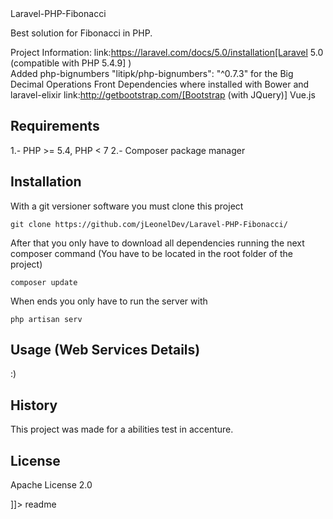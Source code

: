 <snippet>
  <content><![CDATA[
  
## Laravel-PHP-Fibonacci

Best solution for Fibonacci in PHP.

Project Information:
  link:https://laravel.com/docs/5.0/installation[Laravel 5.0 (compatible with PHP 5.4.9] )  
  Added php-bignumbers "litipk/php-bignumbers": "^0.7.3" for the Big Decimal Operations
Front Dependencies where installed with Bower and laravel-elixir
  link:http://getbootstrap.com/[Bootstrap (with JQuery)] 
  Vue.js
  
## Requirements

1.- PHP >= 5.4, PHP < 7
2.- Composer package manager

## Installation

With a git versioner software you must clone this project
```
git clone https://github.com/jLeonelDev/Laravel-PHP-Fibonacci/
```
After that you only have to download all dependencies running the next composer command
(You have to be located in the root folder of the project)
```
composer update
```

When ends you only have to run the server with
```
php artisan serv
```

## Usage (Web Services Details)

:)

## History

This project was made for a abilities test in accenture.

## License

Apache License 2.0

]]></content>
  <tabTrigger>readme</tabTrigger>
</snippet>
